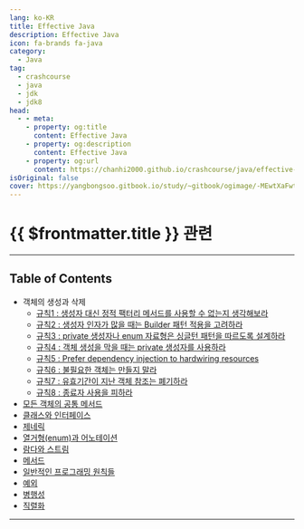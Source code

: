 ```yaml
---
lang: ko-KR
title: Effective Java
description: Effective Java
icon: fa-brands fa-java
category: 
  - Java
tag: 
  - crashcourse
  - java
  - jdk
  - jdk8
head:
  - - meta:
    - property: og:title
      content: Effective Java
    - property: og:description
      content: Effective Java
    - property: og:url
      content: https://chanhi2000.github.io/crashcourse/java/effective-java/
isOriginal: false
cover: https://yangbongsoo.gitbook.io/study/~gitbook/ogimage/-MEwtXaFwtHj0a5zzwB4
---
```


# {{ $frontmatter.title }} 관련

<SiteInfo
  name="[Effective Java] | 양봉수 블로그"
  desc="Effective Java"
  url="https://yangbongsoo.gitbook.io/study/effective-java"
  logo="https://81465973-files.gitbook.io/~/files/v0/b/gitbook-legacy-files/o/spaces%2F-Lej4tgjCgS0Wyj6JGe2%2Favatar.png?generation=1557720343650540&alt=media"
  preview="https://yangbongsoo.gitbook.io/study/~gitbook/ogimage/-MEwtXaFwtHj0a5zzwB4"/>

---

## Table of Contents

- 객체의 생성과 삭제
  - [규칙1 : 생성자 대신 정적 팩터리 메서드를 사용할 수 없는지 생각해보라](/java/effective-java/01.md)
  - [규칙2 : 생성자 인자가 많을 때는 Builder 패턴 적용을 고려하라](/java/effective-java/02.md)
  - [규칙3 : private 생성자나 enum 자료형은 싱글턴 패턴을 따르도록 설계하라](/java/effective-java/03.md)
  - [규칙4 : 객체 생성을 막을 때는 private 생성자를 사용하라](/java/effective-java/04.md)
  - [규칙5 : Prefer dependency injection to hardwiring resources](/java/effective-java/05.md)
  - [규칙6 : 불필요한 객체는 만들지 말라](/java/effective-java/06.md)
  - [규칙7 : 유효기간이 지난 객체 참조는 폐기하라](/java/effective-java/07.md)
  - [규칙8 : 종료자 사용을 피하라](/java/effective-java/08.md)
- [모든 객체의 공통 메서드](02-methods-common-to-all-objects.md)
- [클래스와 인터페이스](03-classes-and-interfaces.md)
- [제네릭](04-generics.md)
- [열거형(enum)과 어노테이션](05-enums-and-annotations.md)
- [람다와 스트림](06-lambda-and-stream.md)
- [메서드](07-methods.md)
- [일반적인 프로그래밍 원칙들](08-general-programming.md)
- [예외](09-exceptions.md)
- [병행성](10-concurrency.md)
- [직렬화](11-serialization.md)

---
